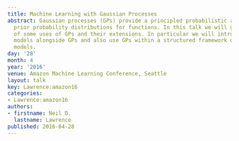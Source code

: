 ```yaml
---
title: Machine Learning with Gaussian Processes
abstract: Gaussian processes (GPs) provide a principled probabilistic approach to
  prior probability distributions for functions. In this talk we will give an overview
  of some uses of GPs and their extensions. In particular we will introduce mechanistic
  models alongside GPs and also use GPs within a structured framework of latent variable
  models.
day: '28'
month: 4
year: '2016'
venue: Amazon Machine Learning Conference, Seattle
layout: talk
key: Lawrence:amazon16
categories:
- Lawrence:amazon16
authors:
- firstname: Neil D.
  lastname: Lawrence
published: 2016-04-28
---
```

